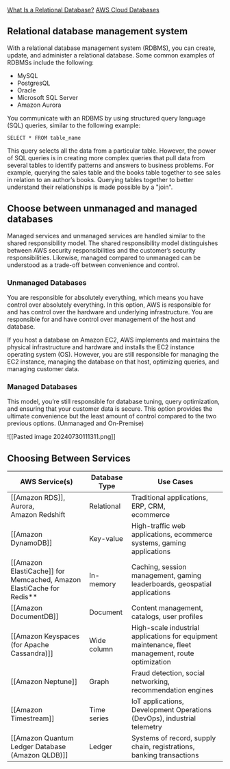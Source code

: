 [What Is a Relational Database?](https://aws.amazon.com/relational-database/)
[AWS Cloud Databases](https://aws.amazon.com/products/databases/)

## Relational database management system

With a relational database management system (RDBMS), you can create, update, and administer a relational database. Some common examples of RDBMSs include the following:

- MySQL
- PostgresQL
- Oracle
- Microsoft SQL Server
- Amazon Aurora

You communicate with an RDBMS by using structured query language (SQL) queries, similar to the following example:

`SELECT * FROM table_name`
  
This query selects all the data from a particular table. However, the power of SQL queries is in creating more complex queries that pull data from several tables to identify patterns and answers to business problems. For example, querying the sales table and the books table together to see sales in relation to an author’s books. Querying tables together to better understand their relationships is made possible by a "join".


## Choose between unmanaged and managed databases

Managed services and unmanaged services are handled similar to the shared responsibility model. The shared responsibility model distinguishes between AWS security responsibilities and the customer’s security responsibilities. Likewise, managed compared to unmanaged can be understood as a trade-off between convenience and control.

### Unmanaged Databases

You are responsible for absolutely everything, which means you have control over absolutely everything.
In this option, AWS is responsible for and has control over the hardware and underlying infrastructure. You are responsible for and have control over management of the host and database.

If you host a database on Amazon EC2, AWS implements and maintains the physical infrastructure and hardware and installs the EC2 instance operating system (OS). However, you are still responsible for managing the EC2 instance, managing the database on that host, optimizing queries, and managing customer data.

### Managed Databases

This model, you’re still responsible for database tuning, query optimization, and ensuring that your customer data is secure. This option provides the ultimate convenience but the least amount of control compared to the two previous options. (Unmanaged and On-Premise)

![[Pasted image 20240730111311.png]]


## Choosing Between Services 


| AWS Service(s)                                                       | Database Type | Use Cases                                                                                          |
| -------------------------------------------------------------------- | ------------- | -------------------------------------------------------------------------------------------------- |
| [[Amazon RDS]], Aurora,  <br>Amazon Redshift                         | Relational    | Traditional applications, ERP, CRM,  <br>ecommerce                                                 |
| [[Amazon DynamoDB]]                                                  | Key-value     | High-traffic web applications, ecommerce systems, gaming applications                              |
| [[Amazon ElastiCache]] for Memcached, Amazon ElastiCache for Redis** | In-memory     | Caching, session management, gaming leaderboards, geospatial applications                          |
| [[Amazon DocumentDB]]                                                | Document      | Content management, catalogs, user profiles                                                        |
| [[Amazon Keyspaces (for Apache Cassandra)]]                          | Wide column   | High-scale industrial applications for equipment maintenance, fleet management, route optimization |
| [[Amazon Neptune]]                                                   | Graph         | Fraud detection, social networking, recommendation engines                                         |
| [[Amazon Timestream]]                                                | Time series   | IoT applications, Development Operations (DevOps), industrial telemetry                            |
| [[Amazon Quantum Ledger Database (Amazon QLDB)]]                     | Ledger        | Systems of record, supply chain, registrations, banking transactions                               |
